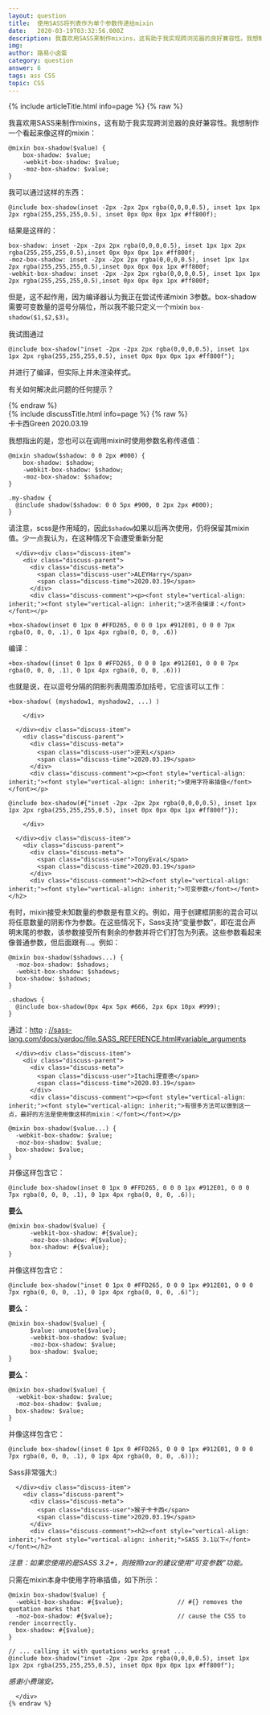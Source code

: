 ```yaml
---
layout: question
title:  使用SASS将列表作为单个参数传递给mixin
date:   2020-03-19T03:32:56.000Z
description: 我喜欢用SASS来制作mixins，这有助于我实现跨浏览器的良好兼容性。我想制作一个看起来像这样的mixin：\`mixin box-shadow($v...
img: 
author: 路易小卤蛋
category: question
answer: 6
tags: ass CSS
topic: CSS
---
```

<div class="article-root">
  <div class="article">
    {% include articleTitle.html info=page %}
    {% raw %}
    <div class="article-content"><p><font style="vertical-align: inherit;"><font style="vertical-align: inherit;">我喜欢用SASS来制作mixins，这有助于我实现跨浏览器的良好兼容性。</font><font style="vertical-align: inherit;">我想制作一个看起来像这样的mixin：</font></font></p>

<pre><code>@mixin box-shadow($value) {<font></font>
    box-shadow: $value;<font></font>
    -webkit-box-shadow: $value; <font></font>
    -moz-box-shadow: $value; <font></font>
}<font></font>
</code></pre>

<p><font style="vertical-align: inherit;"><font style="vertical-align: inherit;">我可以通过这样的东西：</font></font></p>

<pre><code>@include box-shadow(inset -2px -2px 2px rgba(0,0,0,0.5), inset 1px 1px 2px rgba(255,255,255,0.5), inset 0px 0px 0px 1px #ff800f);
</code></pre>

<p><font style="vertical-align: inherit;"><font style="vertical-align: inherit;">结果是这样的：</font></font></p>

<pre><code>box-shadow: inset -2px -2px 2px rgba(0,0,0,0.5), inset 1px 1px 2px rgba(255,255,255,0.5),inset 0px 0px 0px 1px #ff800f;<font></font>
-moz-box-shadow: inset -2px -2px 2px rgba(0,0,0,0.5), inset 1px 1px 2px rgba(255,255,255,0.5),inset 0px 0px 0px 1px #ff800f;<font></font>
-webkit-box-shadow: inset -2px -2px 2px rgba(0,0,0,0.5), inset 1px 1px 2px rgba(255,255,255,0.5),inset 0px 0px 0px 1px #ff800f; <font></font>
</code></pre>

<p><font style="vertical-align: inherit;"><font style="vertical-align: inherit;">但是，这不起作用，因为编译器认为我正在尝试传递mixin 3参数。</font><font style="vertical-align: inherit;">box-shadow需要可变数量的逗号分隔位，所以我不能只定义一个mixin </font></font><code>box-shadow($1,$2,$3)</code><font style="vertical-align: inherit;"><font style="vertical-align: inherit;">。</font></font></p>

<p><font style="vertical-align: inherit;"><font style="vertical-align: inherit;">我试图通过 </font></font></p>

<pre><code>@include box-shadow("inset -2px -2px 2px rgba(0,0,0,0.5), inset 1px 1px 2px rgba(255,255,255,0.5), inset 0px 0px 0px 1px #ff800f");
</code></pre>

<p><font style="vertical-align: inherit;"><font style="vertical-align: inherit;">并进行了编译，但实际上并未渲染样式。</font></font></p>

<p><font style="vertical-align: inherit;"><font style="vertical-align: inherit;">有关如何解决此问题的任何提示？</font></font></p></div>
    {% endraw %}
  </div>

  <div class="discuss-wrapper">
    {% include discussTitle.html info=page %}
    {% raw %}
    <div class="discuss-item">
        <div class="discuss-parent">
          <div class="discuss-meta">
            <span class="discuss-user">卡卡西Green</span>
            <span class="discuss-time">2020.03.19</span>
          </div>
          <div class="discuss-comment"><p><font style="vertical-align: inherit;"><font style="vertical-align: inherit;">我想指出的是，您也可以在调用mixin时使用参数名称传递值：</font></font></p>

<pre><code>@mixin shadow($shadow: 0 0 2px #000) {<font></font>
    box-shadow: $shadow;<font></font>
    -webkit-box-shadow: $shadow; <font></font>
    -moz-box-shadow: $shadow; <font></font>
}<font></font>
<font></font>
.my-shadow {<font></font>
  @include shadow($shadow: 0 0 5px #900, 0 2px 2px #000);<font></font>
}<font></font>
</code></pre>

<p><font style="vertical-align: inherit;"><font style="vertical-align: inherit;">请注意，scss是作用域的，因此</font></font><code>$shadow</code><font style="vertical-align: inherit;"><font style="vertical-align: inherit;">如果以后再次使用，仍将保留其mixin值。</font><font style="vertical-align: inherit;">少一点我认为，在这种情况下会遭受重新分配</font></font></p></div>
        </div>
        
      </div><div class="discuss-item">
        <div class="discuss-parent">
          <div class="discuss-meta">
            <span class="discuss-user">ALEYHarry</span>
            <span class="discuss-time">2020.03.19</span>
          </div>
          <div class="discuss-comment"><p><font style="vertical-align: inherit;"><font style="vertical-align: inherit;">这不会编译：</font></font></p>

<pre><code>+box-shadow(inset 0 1px 0 #FFD265, 0 0 0 1px #912E01, 0 0 0 7px rgba(0, 0, 0, .1), 0 1px 4px rgba(0, 0, 0, .6))
</code></pre>

<p><font style="vertical-align: inherit;"><font style="vertical-align: inherit;">编译：</font></font></p>

<pre><code>+box-shadow((inset 0 1px 0 #FFD265, 0 0 0 1px #912E01, 0 0 0 7px rgba(0, 0, 0, .1), 0 1px 4px rgba(0, 0, 0, .6)))
</code></pre>

<p><font style="vertical-align: inherit;"><font style="vertical-align: inherit;">也就是说，在以逗号分隔的阴影列表周围添加括号，它应该可以工作：</font></font></p>

<pre><code>+box-shadow( (myshadow1, myshadow2, ...) )
</code></pre></div>
        </div>
        
      </div><div class="discuss-item">
        <div class="discuss-parent">
          <div class="discuss-meta">
            <span class="discuss-user">逆天L</span>
            <span class="discuss-time">2020.03.19</span>
          </div>
          <div class="discuss-comment"><p><font style="vertical-align: inherit;"><font style="vertical-align: inherit;">使用字符串插值</font></font></p>

<pre><code>@include box-shadow(#{"inset -2px -2px 2px rgba(0,0,0,0.5), inset 1px 1px 2px rgba(255,255,255,0.5), inset 0px 0px 0px 1px #ff800f"});
</code></pre></div>
        </div>
        
      </div><div class="discuss-item">
        <div class="discuss-parent">
          <div class="discuss-meta">
            <span class="discuss-user">TonyEvaL</span>
            <span class="discuss-time">2020.03.19</span>
          </div>
          <div class="discuss-comment"><h2><font style="vertical-align: inherit;"><font style="vertical-align: inherit;">可变参数</font></font></h2>

<p><font style="vertical-align: inherit;"><font style="vertical-align: inherit;">有时，mixin接受未知数量的参数是有意义的。</font><font style="vertical-align: inherit;">例如，用于创建框阴影的混合可以将任意数量的阴影作为参数。</font><font style="vertical-align: inherit;">在这些情况下，Sass支持“变量参数”，即在混合声明末尾的参数，该参数接受所有剩余的参数并将它们打包为列表。</font><font style="vertical-align: inherit;">这些参数看起来像普通参数，但后面跟有...。例如：</font></font></p>

<pre><code>@mixin box-shadow($shadows...) {<font></font>
  -moz-box-shadow: $shadows;<font></font>
  -webkit-box-shadow: $shadows;<font></font>
  box-shadow: $shadows;<font></font>
}<font></font>
<font></font>
.shadows {<font></font>
  @include box-shadow(0px 4px 5px #666, 2px 6px 10px #999);<font></font>
}<font></font>
</code></pre>

<p><font style="vertical-align: inherit;"><font style="vertical-align: inherit;">通过：</font><a href="http://sass-lang.com/docs/yardoc/file.SASS_REFERENCE.html#variable_arguments" rel="noreferrer"><font style="vertical-align: inherit;">http</font></a><font style="vertical-align: inherit;"> : </font></font><a href="http://sass-lang.com/docs/yardoc/file.SASS_REFERENCE.html#variable_arguments" rel="noreferrer"><font style="vertical-align: inherit;"><font style="vertical-align: inherit;">//sass-lang.com/docs/yardoc/file.SASS_REFERENCE.html#variable_arguments</font></font></a></p></div>
        </div>
        
      </div><div class="discuss-item">
        <div class="discuss-parent">
          <div class="discuss-meta">
            <span class="discuss-user">Itachi理查德</span>
            <span class="discuss-time">2020.03.19</span>
          </div>
          <div class="discuss-comment"><p><font style="vertical-align: inherit;"><font style="vertical-align: inherit;">有很多方法可以做到这一点，最好的方法是使用像这样的mixin：</font></font></p>

<pre><code>@mixin box-shadow($value...) {<font></font>
  -webkit-box-shadow: $value;               <font></font>
  -moz-box-shadow: $value;                  <font></font>
  box-shadow: $value;<font></font>
}<font></font>
</code></pre>

<p><font style="vertical-align: inherit;"><font style="vertical-align: inherit;">并像这样包含它：</font></font></p>

<p><code>@include box-shadow(inset 0 1px 0 #FFD265, 0 0 0 1px #912E01, 0 0 0 7px rgba(0, 0, 0, .1), 0 1px 4px rgba(0, 0, 0, .6));</code></p>

<p><strong><font style="vertical-align: inherit;"><font style="vertical-align: inherit;">要么</font></font></strong></p>

<pre><code>@mixin box-shadow($value) {<font></font>
      -webkit-box-shadow: #{$value};               <font></font>
      -moz-box-shadow: #{$value};          <font></font>
      box-shadow: #{$value};<font></font>
}<font></font>
</code></pre>

<p><font style="vertical-align: inherit;"><font style="vertical-align: inherit;">并像这样包含它：</font></font></p>

<pre><code>@include box-shadow("inset 0 1px 0 #FFD265, 0 0 0 1px #912E01, 0 0 0 7px rgba(0, 0, 0, .1), 0 1px 4px rgba(0, 0, 0, .6)");
</code></pre>

<p><strong><font style="vertical-align: inherit;"><font style="vertical-align: inherit;">要么：</font></font></strong></p>

<pre><code>@mixin box-shadow($value) {<font></font>
      $value: unquote($value);<font></font>
      -webkit-box-shadow: $value;               <font></font>
      -moz-box-shadow: $value;          <font></font>
      box-shadow: $value;<font></font>
}<font></font>
</code></pre>

<p><strong><font style="vertical-align: inherit;"><font style="vertical-align: inherit;">要么：</font></font></strong></p>

<pre><code>@mixin box-shadow($value) {<font></font>
  -webkit-box-shadow: $value;               <font></font>
  -moz-box-shadow: $value;                  <font></font>
  box-shadow: $value;<font></font>
}<font></font>
</code></pre>

<p><font style="vertical-align: inherit;"><font style="vertical-align: inherit;">并像这样包含它： </font></font></p>

<pre><code>@include box-shadow((inset 0 1px 0 #FFD265, 0 0 0 1px #912E01, 0 0 0 7px rgba(0, 0, 0, .1), 0 1px 4px rgba(0, 0, 0, .6)));
</code></pre>

<p><font style="vertical-align: inherit;"><font style="vertical-align: inherit;">Sass非常强大:)</font></font></p></div>
        </div>
        
      </div><div class="discuss-item">
        <div class="discuss-parent">
          <div class="discuss-meta">
            <span class="discuss-user">猴子卡卡西</span>
            <span class="discuss-time">2020.03.19</span>
          </div>
          <div class="discuss-comment"><h2><font style="vertical-align: inherit;"><font style="vertical-align: inherit;">SASS 3.1以下</font></font></h2>

<p><em><font style="vertical-align: inherit;"><font style="vertical-align: inherit;">注意：如果您使用的是SASS 3.2+，则按照rzar的建议使用“可变参数”功能。</font></font></em></p>

<p><font style="vertical-align: inherit;"><font style="vertical-align: inherit;">只需在mixin本身中使用字符串插值，如下所示： </font></font></p>

<pre class="lang-java prettyprint-override"><code>@mixin box-shadow($value) {<font></font>
  -webkit-box-shadow: #{$value};               // #{} removes the quotation marks that<font></font>
  -moz-box-shadow: #{$value};                  // cause the CSS to render incorrectly.<font></font>
  box-shadow: #{$value};<font></font>
}<font></font>
<font></font>
// ... calling it with quotations works great ...<font></font>
@include box-shadow("inset -2px -2px 2px rgba(0,0,0,0.5), inset 1px 1px 2px rgba(255,255,255,0.5), inset 0px 0px 0px 1px #ff800f");<font></font>
</code></pre>

<p><em><font style="vertical-align: inherit;"><font style="vertical-align: inherit;">感谢小费瑞安。</font></font></em></p></div>
        </div>
        
      </div>
    {% endraw %}
  </div>
<div>
